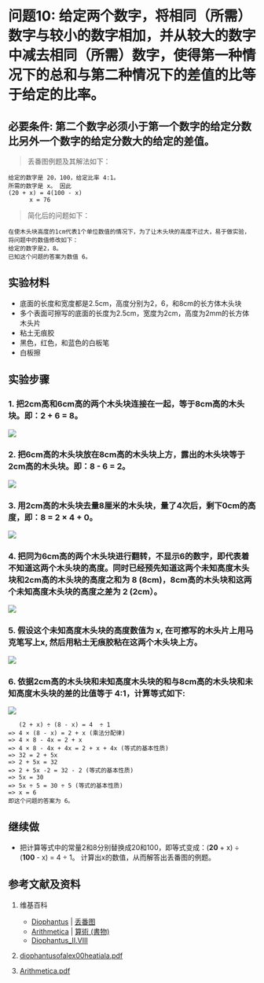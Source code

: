 # 问题10: 给定两个数字，将相同（所需）数字与较小的数字相加，并从较大的数字中减去相同（所需）数字，使得第一种情况下的总和与第二种情况下的差值的比等于给定的比率。

## 必要条件: 第二个数字必须小于第一个数字的给定分数比另外一个数字的给定分数大的给定的差值。

> 丢番图例题及其解法如下：
>  
	给定的数字是 20，100，给定比率 4:1。
	所需的数字是 x。 因此
	(20 + x) = 4(100 - x)
	      x = 76

> 简化后的问题如下：
>  
	在使木头块高度的1cm代表1个单位数值的情况下，为了让木头块的高度不过大，易于做实验，将问题中的数值修改如下：
	给定的数字是2，8。
	已知这个问题的答案为数值 6。

## 实验材料

- 底面的长度和宽度都是2.5cm，高度分别为2，6，和8cm的长方体木头块
- 多个表面可擦写的底面的长度为2.5cm，宽度为2cm，高度为2mm的长方体木头片
- 粘土无痕胶
- 黑色，红色，和蓝色的白板笔
- 白板擦

## 实验步骤

### 1. 把2cm高和6cm高的两个木头块连接在一起，等于8cm高的木头块。即：2 + 6 = 8。
![](/images/函数和极限/丢番图的《算术》中典型的推演实验/卷1/问题10/1a1.jpg)

### 2. 把6cm高的木头块放在8cm高的木头块上方，露出的木头块等于2cm高的木头块。即：8 - 6 = 2。
![](/images/函数和极限/丢番图的《算术》中典型的推演实验/卷1/问题10/1a2.jpg)

### 3. 用2cm高的木头块去量8厘米的木头块，量了4次后，剩下0cm的高度，即：8 = 2 × 4 + 0。
![](/images/函数和极限/丢番图的《算术》中典型的推演实验/卷1/问题10/1a3.jpg)

### 4. 把同为6cm高的两个木头块进行翻转，不显示6的数字，即代表着不知道这两个木头块的高度。同时已经预先知道这两个未知高度木头块和2cm高的木头块的高度之和为 8 (8cm)，8cm高的木头块和这两个未知高度木头块的高度之差为 2 (2cm）。
![](/images/函数和极限/丢番图的《算术》中典型的推演实验/卷1/问题10/1a4.jpg)

### 5. 假设这个未知高度木头块的高度数值为 x, 在可擦写的木头片上用马克笔写上x, 然后用粘土无痕胶粘在这两个木头块上方。
![](/images/函数和极限/丢番图的《算术》中典型的推演实验/卷1/问题10/1a5.jpg)

### 6. 依据2cm高的木头块和未知高度木头块的和与8cm高的木头块和未知高度木头块的差的比值等于 4:1，计算等式如下:
![](/images/函数和极限/丢番图的《算术》中典型的推演实验/卷1/问题10/1a6.jpg)

	   (2 + x) ÷ (8 - x) = 4  ÷ 1 
	=> 4 × (8 - x) = 2 + x (乘法分配律)
	=> 4 × 8 - 4x = 2 + x
	=> 4 × 8 - 4x + 4x = 2 + x + 4x (等式的基本性质)
	=> 32 = 2 + 5x
	=> 2 + 5x = 32 
	=> 2 + 5x -2 = 32 - 2 (等式的基本性质)
	=> 5x = 30
	=> 5x ÷ 5 = 30 ÷ 5 (等式的基本性质)
	=> x = 6
	即这个问题的答案为 6。  

## 继续做

- 把计算等式中的常量2和8分别替换成20和100，即等式变成：(**20** + x) ÷ (**100** - x) = 4  ÷ 1。 计算出x的数值，从而解答出丢番图的例题。

## 参考文献及资料

1. 维基百科
	- [Diophantus](https://en.wikipedia.org/wiki/Diophantus) | [丢番图](https://zh.wikipedia.org/wiki/丢番图) 
	- [Arithmetica](https://en.wikipedia.org/wiki/Arithmetica) | [算術 (書物)](https://ja.wikipedia.org/wiki/%E7%AE%97%E8%A1%93_(%E6%9B%B8%E7%89%A9)) 
	- [Diophantus_II.VIII](https://en.wikipedia.org/wiki/Diophantus_II.VIII) 

2. [diophantusofalex00heatiala.pdf](https://archive.org/download/diophantusofalex00heatiala/diophantusofalex00heatiala.pdf) 
3. [Arithmetica.pdf](https://staff.um.edu.mt/jmus1/Diophantus.pdf) 



